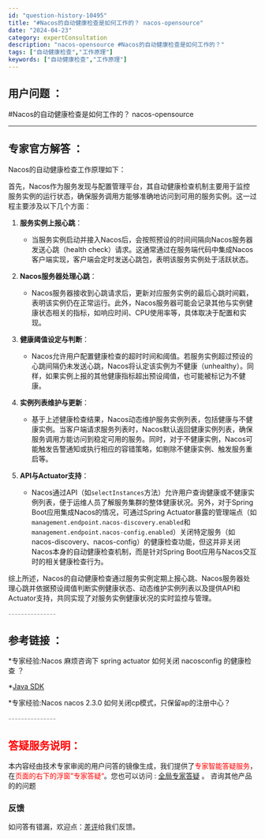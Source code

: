 ```yaml
---
id: "question-history-10495"
title: "#Nacos的自动健康检查是如何工作的？ nacos-opensource"
date: "2024-04-23"
category: expertConsultation
description: "nacos-opensource #Nacos的自动健康检查是如何工作的？"
tags: ["自动健康检查","工作原理"]
keywords: ["自动健康检查","工作原理"]
---
```


## 用户问题 ： 
 #Nacos的自动健康检查是如何工作的？ nacos-opensource 

---------------
## 专家官方解答 ：

Nacos的自动健康检查工作原理如下：

首先，Nacos作为服务发现与配置管理平台，其自动健康检查机制主要用于监控服务实例的运行状态，确保服务调用方能够准确地访问到可用的服务实例。这一过程主要涉及以下几个方面：

1. **服务实例上报心跳**：
   - 当服务实例启动并接入Nacos后，会按照预设的时间间隔向Nacos服务器发送心跳（health check）请求。这通常通过在服务端代码中集成Nacos客户端实现，客户端会定时发送心跳包，表明该服务实例处于活跃状态。

2. **Nacos服务器处理心跳**：
   - Nacos服务器接收到心跳请求后，更新对应服务实例的最后心跳时间戳，表明该实例仍在正常运行。此外，Nacos服务器可能会记录其他与实例健康状态相关的指标，如响应时间、CPU使用率等，具体取决于配置和实现。

3. **健康阈值设定与判断**：
   - Nacos允许用户配置健康检查的超时时间和阈值。若服务实例超过预设的心跳间隔仍未发送心跳，Nacos将认定该实例为不健康（unhealthy）。同样，如果实例上报的其他健康指标超出预设阈值，也可能被标记为不健康。

4. **实例列表维护与更新**：
   - 基于上述健康检查结果，Nacos动态维护服务实例列表，包括健康与不健康实例。当客户端请求服务列表时，Nacos默认返回健康实例列表，确保服务调用方能访问到稳定可用的服务。同时，对于不健康实例，Nacos可能触发告警通知或执行相应的容错策略，如剔除不健康实例、触发服务重启等。

5. **API与Actuator支持**：
   - Nacos通过API（如`selectInstances`方法）允许用户查询健康或不健康实例列表，便于运维人员了解服务集群的整体健康状况。另外，对于Spring Boot应用集成Nacos的情况，可通过Spring Actuator暴露的管理端点（如`management.endpoint.nacos-discovery.enabled`和`management.endpoint.nacos-config.enabled`）关闭特定服务（如nacos-discovery、nacos-config）的健康检查功能，但这并非关闭Nacos本身的自动健康检查机制，而是针对Spring Boot应用与Nacos交互时的相关健康检查行为。

综上所述，Nacos的自动健康检查通过服务实例定期上报心跳、Nacos服务器处理心跳并依据预设阈值判断实例健康状态、动态维护实例列表以及提供API和Actuator支持，共同实现了对服务实例健康状况的实时监控与管理。


<font color="#949494">---------------</font> 


## 参考链接 ：

*专家经验:Nacos 麻烦咨询下 spring actuator 如何关闭 nacosconfig 的健康检查 ？ 
 
 *[Java SDK](https://nacos.io/docs/latest/guide/user/sdk)
 
 *专家经验:Nacos nacos 2.3.0 如何关闭cp模式，只保留ap的注册中心？ 


 <font color="#949494">---------------</font> 
 


## <font color="#FF0000">答疑服务说明：</font> 

本内容经由技术专家审阅的用户问答的镜像生成，我们提供了<font color="#FF0000">专家智能答疑服务</font>，在<font color="#FF0000">页面的右下的浮窗”专家答疑“</font>。您也可以访问 : [全局专家答疑](https://opensource.alibaba.com/chatBot) 。 咨询其他产品的的问题

### 反馈
如问答有错漏，欢迎点：[差评](https://ai.nacos.io/user/feedbackByEnhancerGradePOJOID?enhancerGradePOJOId=11655)给我们反馈。
